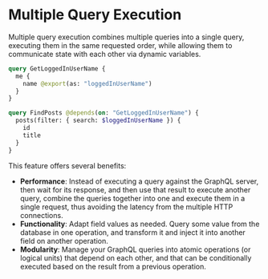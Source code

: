 # Multiple Query Execution

Multiple query execution combines multiple queries into a single query, executing them in the same requested order, while allowing them to communicate state with each other via dynamic variables.

```graphql
query GetLoggedInUserName {
  me {
    name @export(as: "loggedInUserName")
  }
}

query FindPosts @depends(on: "GetLoggedInUserName") {
  posts(filter: { search: $loggedInUserName }) {
    id
    title
  }
}
```

This feature offers several benefits:

- **Performance**: Instead of executing a query against the GraphQL server, then wait for its response, and then use that result to execute another query, combine the queries together into one and execute them in a single request, thus avoiding the latency from the multiple HTTP connections.
- **Functionality**: Adapt field values as needed. Query some value from the database in one operation, and transform it and inject it into another field on another operation.
- **Modularity**: Manage your GraphQL queries into atomic operations (or logical units) that depend on each other, and that can be conditionally executed based on the result from a previous operation.

<!-- ## List of bundled extensions

- [Multiple Query Execution](../../../../../extensions/multiple-query-execution/docs/modules/multiple-query-execution/en.md) -->
